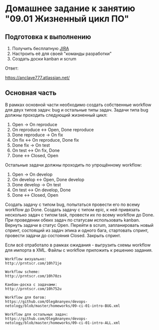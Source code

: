 # Домашнее задание к занятию "09.01 Жизненный цикл ПО"

## Подготовка к выполнению
1. Получить бесплатную [JIRA](https://www.atlassian.com/ru/software/jira/free)
2. Настроить её для своей "команды разработки"
3. Создать доски kanban и scrum

Ответ:

https://anclave777.atlassian.net/

## Основная часть
В рамках основной части необходимо создать собственные workflow для двух типов задач: bug и остальные типы задач. Задачи типа bug должны проходить следующий жизненный цикл:
1. Open -> On reproduce
2. On reproduce <-> Open, Done reproduce
3. Done reproduce -> On fix
4. On fix <-> On reproduce, Done fix
5. Done fix -> On test
6. On test <-> On fix, Done
7. Done <-> Closed, Open

Остальные задачи должны проходить по упрощённому workflow:
1. Open -> On develop
2. On develop <-> Open, Done develop
3. Done develop -> On test
4. On test <-> On develop, Done
5. Done <-> Closed, Open

Создать задачу с типом bug, попытаться провести его по всему workflow до Done. Создать задачу с типом epic, к ней привязать несколько задач с типом task, провести их по всему workflow до Done. При проведении обеих задач по статусам использовать kanban. Вернуть задачи в статус Open.
Перейти в scrum, запланировать новый спринт, состоящий из задач эпика и одного бага, стартовать спринт, провести задачи до состояния Closed. Закрыть спринт.

Если всё отработало в рамках ожидания - выгрузить схемы workflow для импорта в XML. Файлы с workflow приложить к решению задания.

```
Workflow визуально:
http://prntscr.com/10h71je

Workflow scheme:
http://prntscr.com/10h70zs

Канбан-доска с задачами:
http://prntscr.com/10h752u

Workflow для багов:
https://github.com/OlegAnanyev/devops-netology/blob/master/homeworks/09-ci-01-intro-BUG.xml

Workflow для остальных задач:
https://github.com/OlegAnanyev/devops-netology/blob/master/homeworks/09-ci-01-intro-ALL.xml
```
